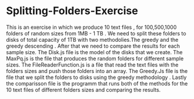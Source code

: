 # Splitting-Folders-Exercise
This is an exercise in which we produce 10 text files , for 100,500,1000 folders of random sizes from 1MB - 1 TB . We need to split these folders to disks of total capacity of 1TB with two methodolies.The greedy and the greedy descending . After that we need to compare the results for each sample size.
The Disk.js file  is the model of the disks that we create.
The MaxPq.js is the file that produces the random folders for different sample sizes.
The FileReaderFunction.js is a file that read the text files with the folders sizes and push those folders into an array.
The Greedy.Js file is the file that we split the folders to disks using the greedy methodology .
Lastly the comparisson file is the programm that runs both of the methods for the 10 text files of different folders sizes and comparing the results.
